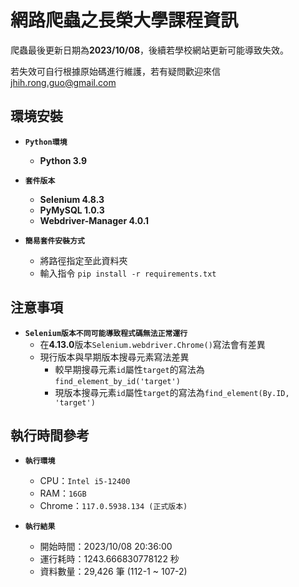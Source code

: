 # 網路爬蟲之長榮大學課程資訊

爬蟲最後更新日期為**2023/10/08**，後續若學校網站更新可能導致失效。

若失效可自行根據原始碼進行維護，若有疑問歡迎來信 jhih.rong.guo@gmail.com

## 環境安裝

  - **`Python環境`**
    - **Python 3.9**

  - **`套件版本`**
    - **Selenium 4.8.3**
    - **PyMySQL 1.0.3**
    - **Webdriver-Manager 4.0.1**

  - **`簡易套件安裝方式`**
    - 將路徑指定至此資料夾
    - 輸入指令 `pip install -r requirements.txt`

## 注意事項

  - **`Selenium版本不同可能導致程式碼無法正常運行`**
    - 在**4.13.0**版本`Selenium.webdriver.Chrome()`寫法會有差異
    - 現行版本與早期版本搜尋元素寫法差異
      - 較早期搜尋元素`id`屬性`target`的寫法為`find_element_by_id('target')`
      - 現版本搜尋元素`id`屬性`target`的寫法為`find_element(By.ID, 'target')`

## 執行時間參考

  - **`執行環境`**
    - CPU：`Intel i5-12400`
    - RAM：`16GB`
    - Chrome：`117.0.5938.134 (正式版本)`

  - **`執行結果`**
    - 開始時間：2023/10/08 20:36:00
    - 運行耗時：1243.666830778122 秒
    - 資料數量：29,426 筆 (112-1 ~ 107-2)